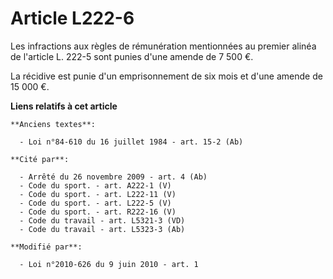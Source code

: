 # Article L222-6

Les infractions aux règles de rémunération mentionnées au premier alinéa de l'article L. 222-5 sont punies d'une amende de 7
500 €. 

La récidive est punie d'un emprisonnement de six mois et d'une amende de 15 000 €.

**Liens relatifs à cet article**

	**Anciens textes**:

	  - Loi n°84-610 du 16 juillet 1984 - art. 15-2 (Ab)

	**Cité par**:

	  - Arrêté du 26 novembre 2009 - art. 4 (Ab)
	  - Code du sport. - art. A222-1 (V)
	  - Code du sport. - art. L222-11 (V)
	  - Code du sport. - art. L222-5 (V)
	  - Code du sport. - art. R222-16 (V)
	  - Code du travail - art. L5321-3 (VD)
	  - Code du travail - art. L5323-3 (Ab)

	**Modifié par**:

	  - Loi n°2010-626 du 9 juin 2010 - art. 1
